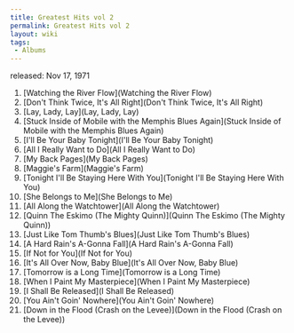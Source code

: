 ```yaml
---
title: Greatest Hits vol 2
permalink: Greatest Hits vol 2
layout: wiki
tags:
 - Albums
---
```


released: Nov 17, 1971

1.  [Watching the River Flow](Watching the River Flow)
2.  [Don't Think Twice, It's All
    Right](Don't Think Twice, It's All Right)
3.  [Lay, Lady, Lay](Lay, Lady, Lay)
4.  [Stuck Inside of Mobile with the Memphis Blues
    Again](Stuck Inside of Mobile with the Memphis Blues Again)
5.  [I'll Be Your Baby Tonight](I'll Be Your Baby Tonight)
6.  [All I Really Want to Do](All I Really Want to Do)
7.  [My Back Pages](My Back Pages)
8.  [Maggie's Farm](Maggie's Farm)
9.  [Tonight I'll Be Staying Here With
    You](Tonight I'll Be Staying Here With You)
10. [She Belongs to Me](She Belongs to Me)
11. [All Along the Watchtower](All Along the Watchtower)
12. [Quinn The Eskimo (The Mighty
    Quinn)](Quinn The Eskimo (The Mighty Quinn))
13. [Just Like Tom Thumb's
    Blues](Just Like Tom Thumb's Blues)
14. [A Hard Rain's A-Gonna Fall](A Hard Rain's A-Gonna Fall)
15. [If Not for You](If Not for You)
16. [It's All Over Now, Baby
    Blue](It's All Over Now, Baby Blue)
17. [Tomorrow is a Long Time](Tomorrow is a Long Time)
18. [When I Paint My
    Masterpiece](When I Paint My Masterpiece)
19. [I Shall Be Released](I Shall Be Released)
20. [You Ain't Goin' Nowhere](You Ain't Goin' Nowhere)
21. [Down in the Flood (Crash on the
    Levee)](Down in the Flood (Crash on the Levee))


